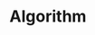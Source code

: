 ---
# Featured tags need to have either the `list` or `grid` layout (PRO only).
layout: list

# The title of the tag's page.
title: Algorithm

# The name of the tag, used in a post's front matter (e.g. tags: [<slug>]).
slug: algorithm

# (Optional) Write a short (~150 characters) description of this featured tag.
description: >
  This is a featured category, which have their own page.
  Check out `_featured_tags/algorithm.md` to learn how to create your own.

# (Optional) You can disable grouping posts by date.
# no_groups: true

# Exclude this example category from the sitemap.
# DON'T USE THIS SETTING IN YOUR CATEGORIES!
sitemap: false
---